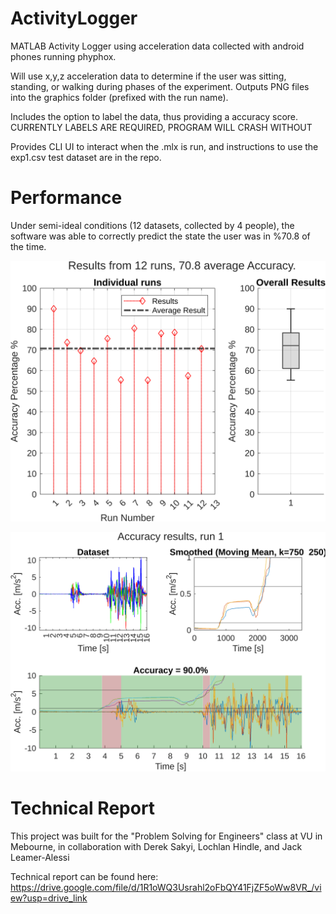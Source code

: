 # ActivityLogger
MATLAB Activity Logger using acceleration data collected with android phones running phyphox.

Will use x,y,z acceleration data to determine if the user was sitting, standing, or walking during 
phases of the experiment. Outputs PNG files into the graphics folder (prefixed with the run name).

Includes the option to label the data, thus providing a accuracy score. CURRENTLY LABELS ARE REQUIRED,
PROGRAM WILL CRASH WITHOUT

Provides CLI UI to interact when the .mlx is run, and instructions to use the exp1.csv test dataset
are in the repo.

# Performance
Under semi-ideal conditions (12 datasets, collected by 4 people), the software was able to correctly predict
the state the user was in %70.8 of the time.

![Performance](graphics/4Results.png)

![Accuracy](graphics/1Accuracy.png)

# Technical Report
This project was built for the "Problem Solving for Engineers" class at VU in Mebourne, in collaboration with
Derek Sakyi, Lochlan Hindle, and Jack Leamer-Alessi

Technical report can be found here: 
https://drive.google.com/file/d/1R1oWQ3Usrahl2oFbQY41FjZF5oWw8VR_/view?usp=drive_link
